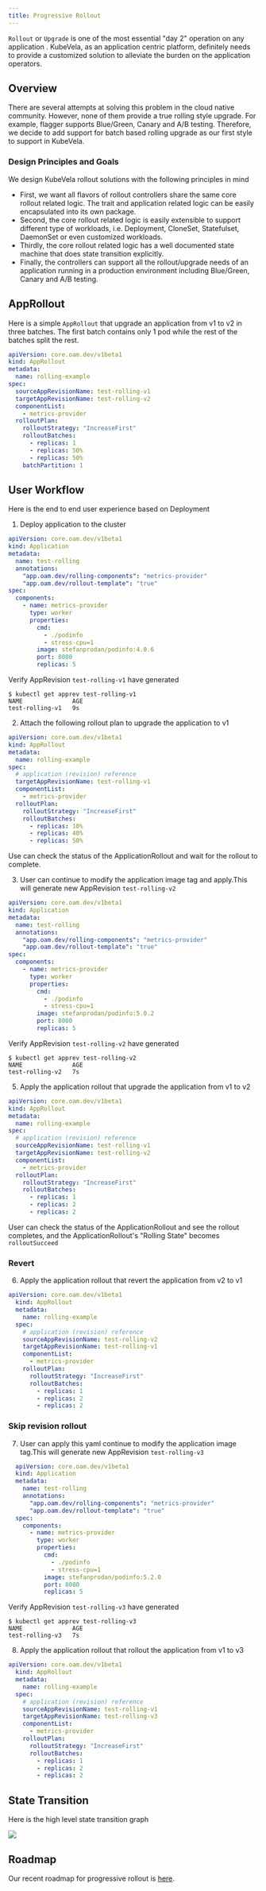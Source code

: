 ```yaml
---
title: Progressive Rollout
---
```


`Rollout` or `Upgrade` is one of the most essential "day 2" operation on any application
. KubeVela, as an application centric platform, definitely needs to provide a customized solution
to alleviate the burden on the application operators.

## Overview 
There are several attempts at solving this problem in the cloud native community. However, none 
of them provide a true rolling style upgrade. For example, flagger supports Blue/Green, Canary 
and A/B testing. Therefore, we decide to add support for batch based rolling upgrade as 
our first style to support in KubeVela.

### Design Principles and Goals
We design KubeVela rollout solutions with the following principles in mind
- First, we want all flavors of rollout controllers share the same core rollout
  related logic. The trait and application related logic can be easily encapsulated into its own
  package.
- Second, the core rollout related logic is easily extensible to support different type of
  workloads, i.e. Deployment, CloneSet, Statefulset, DaemonSet or even customized workloads.
- Thirdly, the core rollout related logic has a well documented state machine that
  does state transition explicitly.
- Finally, the controllers can support all the rollout/upgrade needs of an application running
  in a production environment including Blue/Green, Canary and A/B testing.


## AppRollout
Here is a simple `AppRollout` that upgrade an application from v1 to v2 in three batches. The 
first batch contains only 1 pod while the rest of the batches split the rest.

```yaml
apiVersion: core.oam.dev/v1beta1
kind: AppRollout
metadata:
  name: rolling-example
spec:
  sourceAppRevisionName: test-rolling-v1
  targetAppRevisionName: test-rolling-v2
  componentList:
    - metrics-provider
  rolloutPlan:
    rolloutStrategy: "IncreaseFirst"
    rolloutBatches:
      - replicas: 1
      - replicas: 50%
      - replicas: 50%
    batchPartition: 1
```

## User Workflow

Here is the end to end user experience based on Deployment

1. Deploy application to the cluster
  ```yaml
  apiVersion: core.oam.dev/v1beta1
  kind: Application
  metadata:
    name: test-rolling
    annotations:
      "app.oam.dev/rolling-components": "metrics-provider"
      "app.oam.dev/rollout-template": "true"
  spec:
    components:
      - name: metrics-provider
        type: worker
        properties:
          cmd:
            - ./podinfo
            - stress-cpu=1
          image: stefanprodan/podinfo:4.0.6
          port: 8080
          replicas: 5
  ```
Verify AppRevision `test-rolling-v1` have generated
```shell
$ kubectl get apprev test-rolling-v1
NAME              AGE
test-rolling-v1   9s
```

2. Attach the following rollout plan to upgrade the application to v1
  ```yaml
  apiVersion: core.oam.dev/v1beta1
  kind: AppRollout
  metadata:
    name: rolling-example
  spec:
    # application (revision) reference
    targetAppRevisionName: test-rolling-v1
    componentList:
      - metrics-provider
    rolloutPlan:
      rolloutStrategy: "IncreaseFirst"
      rolloutBatches:
        - replicas: 10%
        - replicas: 40%
        - replicas: 50%
  ```
  Use can check the status of the ApplicationRollout and wait for the rollout to complete.

3. User can continue to modify the application image tag and apply.This will generate new AppRevision `test-rolling-v2`
  ```yaml
  apiVersion: core.oam.dev/v1beta1
  kind: Application
  metadata:
    name: test-rolling
    annotations:
      "app.oam.dev/rolling-components": "metrics-provider"
      "app.oam.dev/rollout-template": "true"
  spec:
    components:
      - name: metrics-provider
        type: worker
        properties:
          cmd:
            - ./podinfo
            - stress-cpu=1
          image: stefanprodan/podinfo:5.0.2
          port: 8080
          replicas: 5
  ```

Verify AppRevision `test-rolling-v2` have generated
```shell
$ kubectl get apprev test-rolling-v2
NAME              AGE
test-rolling-v2   7s
```

5. Apply the application rollout that upgrade the application from v1 to v2
  ```yaml
  apiVersion: core.oam.dev/v1beta1
  kind: AppRollout
  metadata:
    name: rolling-example
  spec:
    # application (revision) reference
    sourceAppRevisionName: test-rolling-v1
    targetAppRevisionName: test-rolling-v2
    componentList:
      - metrics-provider
    rolloutPlan:
      rolloutStrategy: "IncreaseFirst"
      rolloutBatches:
        - replicas: 1
        - replicas: 2
        - replicas: 2
  ```
  User can check the status of the ApplicationRollout and see the rollout completes, and the
  ApplicationRollout's "Rolling State" becomes `rolloutSucceed`

### Revert

6. Apply the application rollout that revert the application from v2 to v1

```yaml
apiVersion: core.oam.dev/v1beta1
  kind: AppRollout
  metadata:
    name: rolling-example
  spec:
    # application (revision) reference
    sourceAppRevisionName: test-rolling-v2
    targetAppRevisionName: test-rolling-v1
    componentList:
      - metrics-provider
    rolloutPlan:
      rolloutStrategy: "IncreaseFirst"
      rolloutBatches:
        - replicas: 1
        - replicas: 2
        - replicas: 2
```

### Skip revision rollout

7. User can apply this yaml continue to modify the application image tag.This will generate new AppRevision `test-rolling-v3`
```yaml
  apiVersion: core.oam.dev/v1beta1
  kind: Application
  metadata:
    name: test-rolling
    annotations:
      "app.oam.dev/rolling-components": "metrics-provider"
      "app.oam.dev/rollout-template": "true"
  spec:
    components:
      - name: metrics-provider
        type: worker
        properties:
          cmd:
            - ./podinfo
            - stress-cpu=1
          image: stefanprodan/podinfo:5.2.0
          port: 8080
          replicas: 5
```

Verify AppRevision `test-rolling-v3` have generated
```shell
$ kubectl get apprev test-rolling-v3
NAME              AGE
test-rolling-v3   7s
```

8. Apply the application rollout that rollout the application from v1 to v3
```yaml
apiVersion: core.oam.dev/v1beta1
  kind: AppRollout
  metadata:
    name: rolling-example
  spec:
    # application (revision) reference
    sourceAppRevisionName: test-rolling-v1
    targetAppRevisionName: test-rolling-v3
    componentList:
      - metrics-provider
    rolloutPlan:
      rolloutStrategy: "IncreaseFirst"
      rolloutBatches:
        - replicas: 1
        - replicas: 2
        - replicas: 2
```

## State Transition
Here is the high level state transition graph

![](../resources/approllout-status-transition.jpg)

## Roadmap

Our recent roadmap for progressive rollout is [here](./roadmap).
